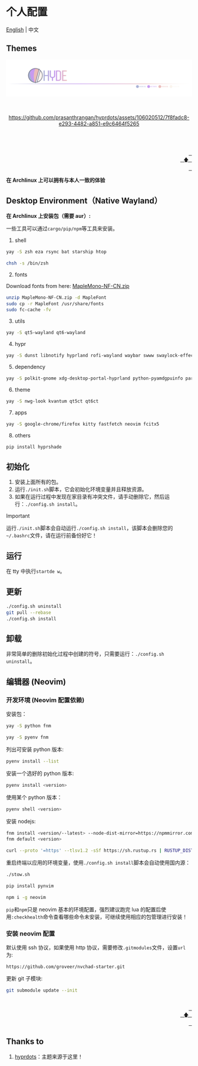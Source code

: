 # 个人配置
<!-- <a id="top"></a> -->
[English](README.md) | 中文

## Themes

<div align="center">

![hyde_banner](https://raw.githubusercontent.com/prasanthrangan/hyprdots/main/Source/assets/hyde_banner.png)

<br>

https://github.com/prasanthrangan/hyprdots/assets/106020512/7f8fadc8-e293-4482-a851-e9c6464f5265

<br></div>

<div align="right">
  <br>
  <a href="#top"><kbd> <br> 🡅 <br> </kbd></a>
</div>

**在 Archlinux 上可以拥有与本人一致的体验**

## Desktop Environment（Native Wayland）

**在 Archlinux 上安装包（需要 aur）:**

一些工具可以通过`cargo/pip/npm`等工具来安装。

1. shell

```bash
yay -S zsh eza rsync bat starship htop
```

```bash
chsh -s /bin/zsh
```

2. fonts

Download fonts from here: [MapleMono-NF-CN.zip](https://github.com/subframe7536/Maple-font/releases)
```bash
unzip MapleMono-NF-CN.zip -d MapleFont
sudo cp -r MapleFont /usr/share/fonts
sudo fc-cache -fv
```

3. utils

```bash
yay -S qt5-wayland qt6-wayland
```

4. hypr

```bash
yay -S dunst libnotify hyprland rofi-wayland waybar swww swaylock-effects-git wlogout grimblast-git cliphist pipewire-pulse swappy hyde-cli-git wf-recorder
```

5. dependency

```bash
yay -S polkit-gnome xdg-desktop-portal-hyprland python-pyamdgpuinfo parallel imagemagick qt5-imageformats brightnessctl pavucontrol pamixer pacman-contrib
```

6. theme

```bash
yay -S nwg-look kvantum qt5ct qt6ct
```

7. apps

```bash
yay -S google-chrome/firefox kitty fastfetch neovim fcitx5
```

8. others

```bash
pip install hyprshade
```

## 初始化

1. 安装上面所有的包。
2. 运行`./init.sh`脚本，它会初始化环境变量并且释放资源。
3. 如果在运行过程中发现在家目录有冲突文件，请手动删除它，然后运行：`./config.sh install`。

> [!IMPORTANT]
> 运行`./init.sh`脚本会自动运行`./config.sh install`，该脚本会删除您的`~/.bashrc`文件，请在运行前备份好它！

## 运行

在 tty 中执行`startde w`。

## 更新

```bash
./config.sh uninstall
git pull --rebase
./config.sh install
```

## 卸载

非常简单的删除初始化过程中创建的符号，只需要运行：`./config.sh uninstall`。

## 编辑器 (Neovim)

### 开发环境 (Neovim 配置依赖)

安装包：

```bash
yay -S python fnm
```

```bash
yay -S pyenv fnm
```

列出可安装 python 版本:

```bash
pyenv install --list
```

安装一个选好的 python 版本:

```bash
pyenv install <version>
```

使用某个 python 版本：

```bash
pyenv shell <version>
```

安装 nodejs:

```bash
fnm install <version/--latest> --node-dist-mirror=https://npmmirror.com/mirrors/node
fnm default <version>
```

```bash
curl --proto '=https' --tlsv1.2 -sSf https://sh.rustup.rs | RUSTUP_DIST_SERVER=https://mirrors.tuna.tsinghua.edu.cn/rustup sh
```

重启终端以应用的环境变量，使用`./config.sh install`脚本会自动使用国内源：

```bash
./stow.sh
```

```bash
pip install pynvim
```

```bash
npm i -g neovim
```

`pip`和`npm`只是 neovim 基本的环境配置，强烈建议跑完 lua 的配置后使用`:checkhealth`命令查看哪些命令未安装，可继续使用相应的包管理进行安装！

### 安装 neovim 配置

默认使用 ssh 协议，如果使用 http 协议，需要修改`.gitmodules`文件，设置`url`为:

```
https://github.com/groveer/nvchad-starter.git
```

更新 git 子模块:

```bash
git submodule update --init
```

<div align="right">
  <br>
  <a href="#top"><kbd> <br> 🡅 <br> </kbd></a>
</div>

## Thanks to

1. [hyprdots](https://github.com/prasanthrangan/hyprdots)：主题来源于这里！
